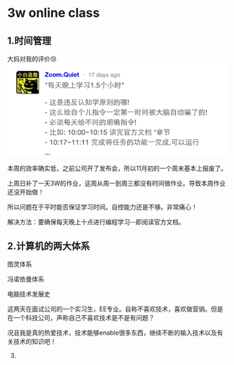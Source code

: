 # 3w online class


## 1.时间管理

大妈对我的评价😢
![](DaMa.png)


本周的效率确实低，之前公司开了发布会，所以11月初的一个周末基本上报废了。

上周日补了一天3W的作业，这周从周一到周三都没有时间做作业。导致本周作业还没开始做！

所以问题在于平时能否保证学习时间。自控能力还是不够。非常痛心！

解决方法：要确保每天晚上十点进行编程学习--即阅读官方文档。


## 2.计算机的两大体系

图灵体系

冯诺依曼体系

电脑技术发展史

这两天在面试公司的一个实习生，EE专业。自称不喜欢技术，喜欢做营销。但是在一个科技公司，声称自己不喜欢技术是不是有问题？

况且我是真的热爱技术，技术能够enable很多东西，继续不断的输入技术以及有关技术的知识吧！

















3.